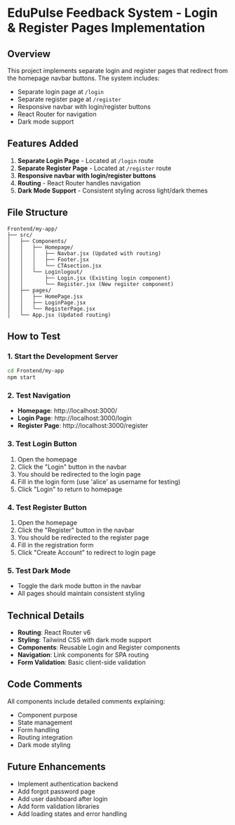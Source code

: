 # EduPulse Feedback System - Login & Register Pages Implementation

## Overview
This project implements separate login and register pages that redirect from the homepage navbar buttons. The system includes:
- Separate login page at `/login`
- Separate register page at `/register`
- Responsive navbar with login/register buttons
- React Router for navigation
- Dark mode support

## Features Added
1. **Separate Login Page** - Located at `/login` route
2. **Separate Register Page** - Located at `/register` route
3. **Responsive navbar with login/register buttons**
4. **Routing** - React Router handles navigation
5. **Dark Mode Support** - Consistent styling across light/dark themes

## File Structure
```
Frontend/my-app/
├── src/
│   ├── Components/
│   │   ├── Homepage/
│   │   │   ├── Navbar.jsx (Updated with routing)
│   │   │   ├── Footer.jsx
│   │   │   └── CTAsection.jsx
│   │   └── Loginlogout/
│   │       ├── Login.jsx (Existing login component)
│   │       └── Register.jsx (New register component)
│   ├── pages/
│   │   ├── HomePage.jsx
│   │   ├── LoginPage.jsx
│   │   └── RegisterPage.jsx
│   └── App.jsx (Updated routing)
```

## How to Test

### 1. Start the Development Server
```bash
cd Frontend/my-app
npm start
```

### 2. Test Navigation
- **Homepage**: http://localhost:3000/
- **Login Page**: http://localhost:3000/login
- **Register Page**: http://localhost:3000/register

### 3. Test Login Button
1. Open the homepage
2. Click the "Login" button in the navbar
3. You should be redirected to the login page
4. Fill in the login form (use 'alice' as username for testing)
5. Click "Login" to return to homepage

### 4. Test Register Button
1. Open the homepage
2. Click the "Register" button in the navbar
3. You should be redirected to the register page
4. Fill in the registration form
5. Click "Create Account" to redirect to login page

### 5. Test Dark Mode
- Toggle the dark mode button in the navbar
- All pages should maintain consistent styling

## Technical Details
- **Routing**: React Router v6
- **Styling**: Tailwind CSS with dark mode support
- **Components**: Reusable Login and Register components
- **Navigation**: Link components for SPA routing
- **Form Validation**: Basic client-side validation

## Code Comments
All components include detailed comments explaining:
- Component purpose
- State management
- Form handling
- Routing integration
- Dark mode styling

## Future Enhancements
- Implement authentication backend
- Add forgot password page
- Add user dashboard after login
- Add form validation libraries
- Add loading states and error handling
